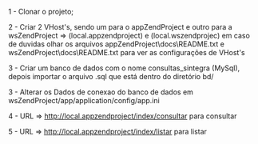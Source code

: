 1 - Clonar o projeto;

2 - Criar 2 VHost's, sendo um para o appZendProject e outro para a wsZendProject => (local.appzendproject) e (local.wszendprojec)
em caso de duvidas olhar os arquivos appZendProject\docs\README.txt e wsZendProject\docs\README.txt para ver as configurações de VHost's

3 - Criar um banco de dados com o nome consultas_sintegra (MySql), depois importar o arquivo .sql que está dentro do diretório bd/

3 - Alterar os Dados de conexao do banco de dados em wsZendProject/app/application/config/app.ini

4 - URL => http://local.appzendproject/index/consultar para consultar

5 - URL => http://local.appzendproject/index/listar para listar
